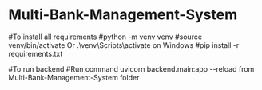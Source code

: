 # Multi-Bank-Management-System

#To install all requirements
#python -m venv venv
#source venv/bin/activate  Or .\venv\Scripts\activate on Windows
#pip install -r requirements.txt

#To run backend
#Run command uvicorn backend.main:app --reload from Multi-Bank-Management-System folder 
